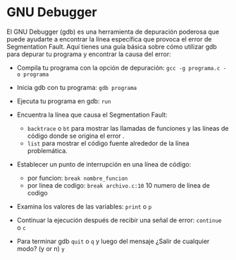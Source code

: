 # GNU Debugger

El GNU Debugger (gdb) es una herramienta de depuración poderosa que puede ayudarte a encontrar la línea específica 
que provoca el error de Segmentation Fault. Aquí tienes una guía básica sobre cómo utilizar gdb para depurar tu 
programa y encontrar la causa del error:

* Compila tu programa con la opción de depuración: ``gcc -g programa.c -o programa``
* Inicia gdb con tu programa: ``gdb programa``
* Ejecuta tu programa en gdb: ``run``
* Encuentra la línea que causa el Segmentation Fault:

    - ``backtrace`` o ``bt`` para mostrar las llamadas de funciones y las líneas de código donde se origina el error    .
    - ``list`` para mostrar el código fuente alrededor de la línea problemática.
  
* Establecer un punto de interrupción en una línea de código: 
    - por funcion: ``break nombre_funcion``
    - por linea de codigo: ``break archivo.c:10`` 10 numero de linea de codigo
  
* Examina los valores de las variables: ``print`` o ``p``
* Continuar la ejecución después de recibir una señal de error:  ``continue `` o   ``c ``
* Para terminar gdb ``quit`` o ``q`` y luego del mensaje ¿Salir de cualquier modo? (y or n) ``y``



